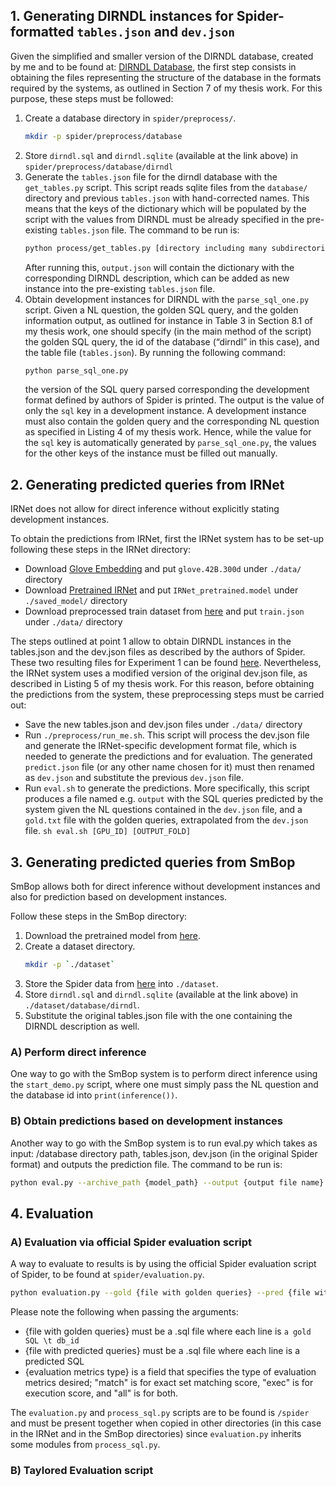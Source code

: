 ## 1. Generating DIRNDL instances for Spider-formatted `tables.json` and `dev.json`

Given the simplified and smaller version of the DIRNDL database, created by me and to be found at: [DIRNDL Database](https://drive.google.com/drive/folders/1reK5Lx7EgKV2ooR0cYOrBXOPUOId43lH?usp=drive_link), the first step consists in obtaining the files representing the structure of the database in the formats required by the systems, as outlined in Section 7 of my thesis work. For this purpose, these steps must be followed:

1. Create a database directory in `spider/preprocess/`.
   ```sh
   mkdir -p spider/preprocess/database
2. Store `dirndl.sql` and `dirndl.sqlite` (available at the link above) in `spider/preprocess/database/dirndl`
3. Generate the `tables.json` file for the dirndl database with the `get_tables.py` script. This script reads sqlite files from the `database/` directory and previous `tables.json` with hand-corrected names. This means that the keys of the dictionary which will be populated by the script with the values from DIRNDL must be already specified in the pre-existing `tables.json` file. The command to be run is:
    ```sh
    python process/get_tables.py [directory including many subdirectories containing database.sqlite files] [output file name e.g. output.json] [existing tables.json file to be inherited]
    ```
    After running this, `output.json` will contain the dictionary with the corresponding DIRNDL description, which can be added as new instance into the pre-existing `tables.json` file.
4. Obtain development instances for DIRNDL with the `parse_sql_one.py` script. Given a NL question, the golden SQL query, and the golden information output, as outlined for instance in Table 3 in Section 8.1 of my thesis work, one should specify (in the main method of the script) the golden SQL query, the id of the database (“dirndl” in this case), and the table file (`tables.json`). By running the following command:
    ```sh
    python parse_sql_one.py
    ```
    the version of the SQL query parsed corresponding the development format defined by authors of Spider is printed. The output is the value of only the `sql` key in a development instance. A development instance must also contain the golden query and the corresponding NL question as specified in Listing 4 of my thesis work. Hence, while the value for the `sql` key is automatically generated by `parse_sql_one.py`, the values for the other keys of the instance must be filled out manually.

## 2. Generating predicted queries from IRNet

IRNet does not allow for direct inference without explicitly stating development instances.

To obtain the predictions from IRNet, first the IRNet system has to be set-up following these steps in the IRNet directory:

* Download [Glove Embedding](https://nlp.stanford.edu/data/wordvecs/glove.42B.300d.zip) and put `glove.42B.300d` under `./data/` directory
* Download [Pretrained IRNet](https://drive.google.com/open?id=1VoV28fneYss8HaZmoThGlvYU3A-aK31q) and put `IRNet_pretrained.model` under `./saved_model/` directory
* Download preprocessed train dataset from [here](https://drive.google.com/drive/folders/1reK5Lx7EgKV2ooR0cYOrBXOPUOId43lH?usp=drive_link) and put `train.json` under `./data/` directory

The steps outlined at point 1 allow to obtain DIRNDL instances in the tables.json and the dev.json files as described by the authors of Spider. These two resulting files for Experiment 1 can be found [here](https://drive.google.com/drive/folders/1DAtm1dUvHx8-auFl2gHaRk_qAhRe4GR5?usp=drive_link). Nevertheless, the IRNet system uses a modified version of the original dev.json file, as described in Listing 5 of my thesis work. For this reason, before obtaining the predictions from the system, these preprocessing steps must be carried out:

* Save the new tables.json and dev.json files under `./data/` directory
* Run `./preprocess/run_me.sh`. This script will process the dev.json file and generate the IRNet-specific development format file, which is needed to generate the predictions and for evaluation. The generated `predict.json` file (or any other name chosen for it) must then renamed as `dev.json` and substitute the previous `dev.json` file.
* Run `eval.sh` to generate the predictions. More specifically, this script produces a file named e.g. `output` with the SQL queries predicted by the system given the NL questions contained in the `dev.json` file, and a `gold.txt` file with the golden queries, extrapolated from the `dev.json` file.
`sh eval.sh [GPU_ID] [OUTPUT_FOLD]`


## 3. Generating predicted queries from SmBop

SmBop allows both for direct inference without development instances and also for prediction based on development instances.

Follow these steps in the SmBop directory:

1. Download the pretrained model from [here](https://drive.google.com/file/d/1jdS7VJ5fB3ZUvokCOAosk-N5tAbi9BoI/view?usp=drive_link).
2. Create a dataset directory.
   ```sh
   mkdir -p `./dataset`
2. Store the Spider data from [here](https://drive.google.com/open?id=1YFV1GoLivOMlmunKW0nkzefKULO4wtrn) into `./dataset`.
3. Store `dirndl.sql` and `dirndl.sqlite` (available at the link above) in `./dataset/database/dirndl`.
4. Substitute the original tables.json file with the one containing the DIRNDL description as well.

### A) Perform direct inference

One way to go with the SmBop system is to perform direct inference using the `start_demo.py` script, where one must simply pass the NL question and the database id into `print(inference())`.

### B) Obtain predictions based on development instances

Another way to go with the SmBop system is to run eval.py which takes as input: /database directory path, tables.json, dev.json (in the original Spider format) and outputs the prediction file. The command to be run is:
```sh
python eval.py --archive_path {model_path} --output {output file name}
```

## 4. Evaluation

### A) Evaluation via official Spider evaluation script

A way to evaluate to results is by using the official Spider evaluation script of Spider, to be found at `spider/evaluation.py`.
```sh
python evaluation.py --gold {file with golden queries} --pred {file with predicted queries} --etype {evaluation metrics type} --db  {directory with databases}  --table {tables.json file}
```

Please note the following when passing the arguments:
- {file with golden queries} must be a .sql file where each line is `a gold SQL \t db_id`
- {file with predicted queries} must be a .sql file where each line is a predicted SQL
- {evaluation metrics type} is a field that specifies the type of evaluation metrics desired; "match" is for exact set matching score, "exec" is for execution score, and "all" is for both.

The `evaluation.py` and `process_sql.py` scripts are to be found is `/spider` and must be present together when copied in other directories (in this case in the IRNet and in the SmBop directories) since `evaluation.py` inherits some modules from `process_sql.py`.

### B) Taylored Evaluation script


